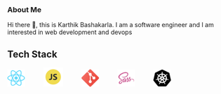 ### About Me

Hi there 👋, this is Karthik Bashakarla. I am a software engineer and I am interested in web development and devops

## Tech Stack

<img src="logos/react-logo.svg" title="React" width="40" height="40">&emsp;&emsp;&emsp;<img src="logos/js-logo.svg" title="JavaScript" width="45" height="45">&emsp;&emsp;&emsp;<img src="logos/git-logo.svg" title="Git" width="40" height="40">&emsp;&emsp;&emsp;<img src="logos/sass-logo.svg" title="Sass" width="40" height="40">&emsp;&emsp;&emsp;<img src="logos/k8s-logo.svg" title="Kubernetes" width="40" height="40">

<!--
**Karthik-Bashakarla/Karthik-Bashakarla** is a ✨ _special_ ✨ repository because its `README.md` (this file) appears on your GitHub profile.

Here are some ideas to get you started:

- 🔭 I’m currently working on ...
- 🌱 I’m currently learning ...
- 👯 I’m looking to collaborate on ...
- 🤔 I’m looking for help with ...
- 💬 Ask me about ...
- 📫 How to reach me: ...
- 😄 Pronouns: ...
- ⚡ Fun fact: ...
-->
